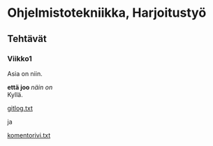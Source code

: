 # Ohjelmistotekniikka, Harjoitustyö
## Tehtävät
### Viikko1
Asia on niin.

<strong> että joo </strong> <em> näin on </em> <br>
Kyllä.


[gitlog.txt](https://github.com/JaakkoRE/ot-harjoitustyo/blob/master/laskarit/viikko1/gitlog.txt)

ja

[komentorivi.txt](https://github.com/JaakkoRE/ot-harjoitustyo/blob/master/laskarit/viikko1/komentorivi.txt)
